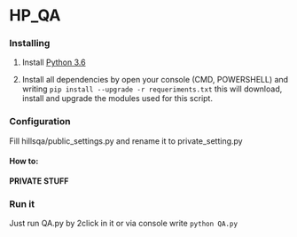 # HP_QA

### Installing
1. Install [Python 3.6](https://www.python.org/downloads/)

2. Install all dependencies by open your console (CMD, POWERSHELL) and writing `pip install --upgrade -r requeriments.txt` this will download, install and upgrade the modules used for this script.

### Configuration
Fill hillsqa/public\_settings.py and rename it to private_setting.py

#### How to:
**PRIVATE STUFF**

### Run it
Just run QA.py by 2click in it or via console write `python QA.py`

